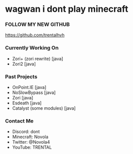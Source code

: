 # wagwan i dont play minecraft
### FOLLOW MY NEW GITHUB
https://github.com/trentalhvh
### Currently Working On
- Zori+ (zori rewrite) [java]
- Zori2 [java]
### Past Projects
- OnPoint.IE [java]
- NoSlowBypass [java]
- Zori [java]
- Esdeath [java]
- Catalyst (some modules) [java]
### Contact Me
- Discord: dont
- Minecraft: Novola
- Twitter: @Novola4
- YouTube: TRENTAL
